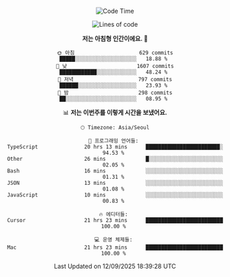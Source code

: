 <div align="center">

<br />

 <!--START_SECTION:waka-->
![Code Time](http://img.shields.io/badge/Code%20Time-5%2C120%20hrs%2022%20mins-blue)

![Lines of code](https://img.shields.io/badge/%EC%A0%80%EB%8A%94%20%EC%97%AC%ED%83%9C%EA%B9%8C%EC%A7%80%20-2.2%20million%20%EC%A4%84%EC%9D%98%20%EC%BD%94%EB%93%9C%EB%A5%BC%20%EC%9E%91%EC%84%B1%ED%96%88%EC%96%B4%EC%9A%94.-blue)

**저는 아침형 인간이에요. 🐤** 

```text
🌞 아침                     629 commits         █████░░░░░░░░░░░░░░░░░░░░   18.88 % 
🌆 낮　                     1607 commits        ████████████░░░░░░░░░░░░░   48.24 % 
🌃 저녁                     797 commits         ██████░░░░░░░░░░░░░░░░░░░   23.93 % 
🌙 밤　                     298 commits         ██░░░░░░░░░░░░░░░░░░░░░░░   08.95 % 
```


📊 **저는 이번주를 이렇게 시간을 보냈어요.** 

```text
🕑︎ Timezone: Asia/Seoul

💬 프로그래밍 언어들: 
TypeScript               20 hrs 13 mins      ████████████████████████░   94.53 % 
Other                    26 mins             █░░░░░░░░░░░░░░░░░░░░░░░░   02.05 % 
Bash                     16 mins             ░░░░░░░░░░░░░░░░░░░░░░░░░   01.31 % 
JSON                     13 mins             ░░░░░░░░░░░░░░░░░░░░░░░░░   01.08 % 
JavaScript               10 mins             ░░░░░░░░░░░░░░░░░░░░░░░░░   00.83 % 

🔥 에디터들: 
Cursor                   21 hrs 23 mins      █████████████████████████   100.00 % 

💻 운영 체제들: 
Mac                      21 hrs 23 mins      █████████████████████████   100.00 % 
```


 Last Updated on 12/09/2025 18:39:28 UTC
<!--END_SECTION:waka-->

</div>

